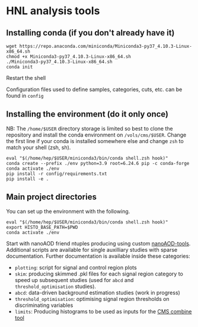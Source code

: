 # HNL analysis tools

## Installing conda (if you don't already have it)

```
wget https://repo.anaconda.com/miniconda/Miniconda3-py37_4.10.3-Linux-x86_64.sh
chmod +x Miniconda3-py37_4.10.3-Linux-x86_64.sh
./Miniconda3-py37_4.10.3-Linux-x86_64.sh
conda init
```

Restart the shell

Configuration files used to define samples, categories, cuts, etc. can be found in ```config```

## Installing the environment (do it only once)

NB: The ```/home/$USER``` directory storage is limited so best to clone the repository and install the conda environment on ```/vols/cms/$USER```. Change the first line if your conda is installed somewhere else and change ```zsh``` to match your shell (zsh, sh).

```
eval "$(/home/hep/$USER/miniconda3/bin/conda shell.zsh hook)"
conda create --prefix ./env python=3.9 root=6.24.6 pip -c conda-forge
conda activate ./env
pip install -r config/requirements.txt
pip install -e .
```

## Main project directories

You can set up the environment with the following. 

```
eval "$(/home/hep/$USER/miniconda3/bin/conda shell.zsh hook)"
export HISTO_BASE_PATH=$PWD
conda activate ./env
```

Start with nanoAOD friend ntuples producing using custom [nanoAOD-tools](https://github.com/LLPDNNX/nanoAOD-tools). Additional scripts are available for single auxilliary studies with sparse documentation. Further documentation is available inside these categories:

* ```plotting```: script for signal and control region plots
* ```skim```: producing skimmed .pkl files for each signal region category to speed up subsequent studies (used for ```abcd``` and ```threshold_optimisation``` studies).
* ```abcd```: data-driven background estimation studies (work in progress)
* ```threshold_optimisation```: optimising signal region thresholds on discriminating variables
* ```limits```: Producing histograms to be used as inputs for the [CMS combine tool](https://github.com/LLPDNNX/CombineHarvester) 
